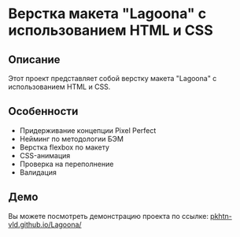 # Верстка макета "Lagoona" с использованием HTML и CSS

## Описание
Этот проект представляет собой верстку макета "Lagoona" с использованием HTML и CSS.

## Особенности
- Придерживание концепции Pixel Perfect
- Нейминг по методологии БЭМ
- Верстка flexbox по макету
- CSS-анимация
- Проверка на переполнение
- Валидация

## Демо
Вы можете посмотреть демонстрацию проекта по ссылке: [pkhtn-vld.github.io/Lagoona/](https://pkhtn-vld.github.io/Lagoona/)
